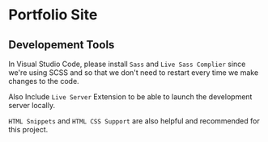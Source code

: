 # Portfolio Site

## Developement Tools

In Visual Studio Code, please install `Sass` and `Live Sass Complier` since we're using SCSS and so that we don't need to restart every time we make changes to the code.

Also Include `Live Server` Extension to be able to launch the development server locally.

`HTML Snippets` and `HTML CSS Support` are also helpful and recommended for this project.

